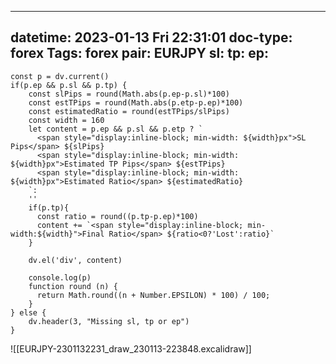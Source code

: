 
---
datetime: 2023-01-13 Fri 22:31:01
doc-type: forex
Tags: forex
pair: EURJPY
sl: 
tp: 
ep:
---
```dataviewjs
const p = dv.current()
if(p.ep && p.sl && p.tp) {
	const slPips = round(Math.abs(p.ep-p.sl)*100)
	const estTPips = round(Math.abs(p.etp-p.ep)*100)
	const estimatedRatio = round(estTPips/slPips)
	const width = 160
	let content = p.ep && p.sl && p.etp ? `
	  <span style="display:inline-block; min-width: ${width}px">SL  Pips</span> ${slPips}
	  <span style="display:inline-block; min-width: ${width}px">Estimated TP Pips</span> ${estTPips}
	  <span style="display:inline-block; min-width: ${width}px">Estimated Ratio</span> ${estimatedRatio}
	`:
	''
	if(p.tp){
	  const ratio = round((p.tp-p.ep)*100)
	  content += `<span style="display:inline-block; min-width:${width}">Final Ratio</span> ${ratio<0?'Lost':ratio}`
	}
	
	dv.el('div', content)
	
	console.log(p)
	function round (n) {    
	  return Math.round((n + Number.EPSILON) * 100) / 100;
	}
} else {
	dv.header(3, "Missing sl, tp or ep")
}

```
![[EURJPY-2301132231_draw_230113-223848.excalidraw]]
